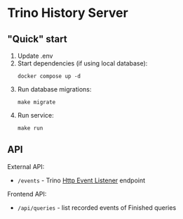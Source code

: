 # Trino History Server

## "Quick" start

1. Update .env
2. Start dependencies (if using local database):
   ```console
   docker compose up -d 
   ```
3. Run database migrations:
    ```console
    make migrate
    ```
4. Run service:
    ```console
    make run
    ```

## API

External API:

* `/events` - Trino [Http Event Listener](https://trino.io/docs/current/admin/event-listeners-http.html) endpoint

Frontend API:

* `/api/queries` - list recorded events of Finished queries 
